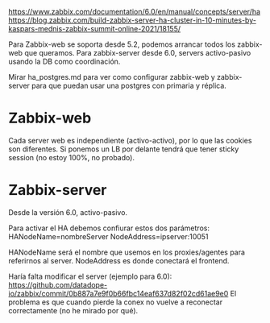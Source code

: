 https://www.zabbix.com/documentation/6.0/en/manual/concepts/server/ha
https://blog.zabbix.com/build-zabbix-server-ha-cluster-in-10-minutes-by-kaspars-mednis-zabbix-summit-online-2021/18155/

Para Zabbix-web se soporta desde 5.2, podemos arrancar todos los zabbix-web que queramos.
Para zabbix-server desde 6.0, servers activo-pasivo usando la DB como coordinación.

Mirar ha_postgres.md para ver como configurar zabbix-web y zabbix-server para que puedan usar una postgres con primaria y réplica.

# Zabbix-web
Cada server web es independiente (activo-activo), por lo que las cookies son diferentes.
Si ponemos un LB por delante tendrá que tener sticky session (no estoy 100%, no probado).

# Zabbix-server
Desde la versión 6.0, activo-pasivo.

Para activar el HA debemos confiurar estos dos parámetros:
HANodeName=nombreServer
NodeAddress=ipserver:10051

HANodeName será el nombre que usemos en los proxies/agentes para referirnos al server.
NodeAddress es donde conectará el frontend.

Haría falta modificar el server (ejemplo para 6.0): https://github.com/datadope-io/zabbix/commit/0b887a7e9f0b66fbc14eaf637d82f02cd61ae9e0
El problema es que cuando pierde la conex no vuelve a reconectar correctamente (no he mirado por qué).
